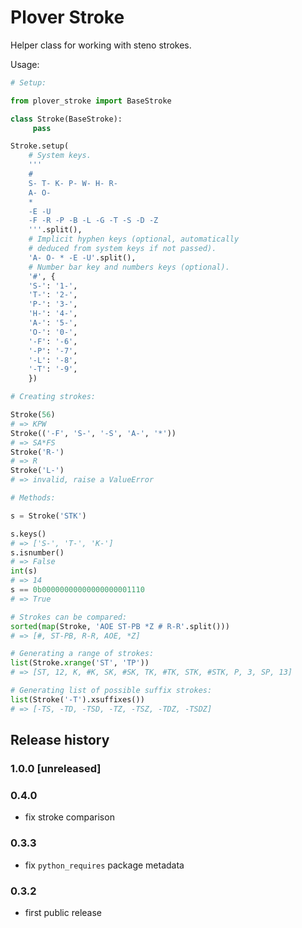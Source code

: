 # Plover Stroke

Helper class for working with steno strokes.

Usage:

``` python
# Setup:

from plover_stroke import BaseStroke

class Stroke(BaseStroke):
     pass

Stroke.setup(
    # System keys.
    '''
    #
    S- T- K- P- W- H- R-
    A- O-
    *
    -E -U
    -F -R -P -B -L -G -T -S -D -Z
    '''.split(),
    # Implicit hyphen keys (optional, automatically
    # deduced from system keys if not passed).
    'A- O- * -E -U'.split(),
    # Number bar key and numbers keys (optional).
    '#', {
    'S-': '1-',
    'T-': '2-',
    'P-': '3-',
    'H-': '4-',
    'A-': '5-',
    'O-': '0-',
    '-F': '-6',
    '-P': '-7',
    '-L': '-8',
    '-T': '-9',
    })

# Creating strokes:

Stroke(56)
# => KPW
Stroke(('-F', 'S-', '-S', 'A-', '*')) 
# => SA*FS
Stroke('R-')
# => R
Stroke('L-')
# => invalid, raise a ValueError

# Methods:

s = Stroke('STK')

s.keys()
# => ['S-', 'T-', 'K-']
s.isnumber()
# => False
int(s)
# => 14
s == 0b00000000000000000001110
# => True

# Strokes can be compared:
sorted(map(Stroke, 'AOE ST-PB *Z # R-R'.split()))
# => [#, ST-PB, R-R, AOE, *Z]

# Generating a range of strokes:
list(Stroke.xrange('ST', 'TP'))
# => [ST, 12, K, #K, SK, #SK, TK, #TK, STK, #STK, P, 3, SP, 13]

# Generating list of possible suffix strokes:
list(Stroke('-T').xsuffixes())
# => [-TS, -TD, -TSD, -TZ, -TSZ, -TDZ, -TSDZ]
```


## Release history

### 1.0.0 [unreleased]


### 0.4.0

* fix stroke comparison


### 0.3.3

* fix `python_requires` package metadata


### 0.3.2

* first public release
